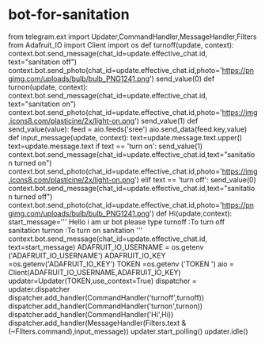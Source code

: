 # bot-for-sanitation
from telegram.ext import Updater,CommandHandler,MessageHandler,Filters
from Adafruit_IO import Client
import os
def turnoff(update, context):
  context.bot.send_message(chat_id=update.effective_chat.id, text="sanitation off")
  context.bot.send_photo(chat_id=update.effective_chat.id,photo='https://pngimg.com/uploads/bulb/bulb_PNG1241.png')
  send_value(0)
def turnon(update, context):
  context.bot.send_message(chat_id=update.effective_chat.id, text="sanitation on")
  context.bot.send_photo(chat_id=update.effective_chat.id,photo='https://img.icons8.com/plasticine/2x/light-on.png')
  send_value(1)
def send_value(value):
  feed = aio.feeds('sree')
  aio.send_data(feed.key,value)
def input_message(update, context):
  text=update.message.text.upper()
  text=update.message.text
  if text == 'turn on':
    send_value(1)
    context.bot.send_message(chat_id=update.effective_chat.id,text="sanitation turned on")
    context.bot.send_photo(chat_id=update.effective_chat.id,photo='https://img.icons8.com/plasticine/2x/light-on.png')
  elif text == 'turn off':
    send_value(0)
    context.bot.send_message(chat_id=update.effective_chat.id,text="sanitation turned off")
    context.bot.send_photo(chat_id=update.effective_chat.id,photo='https://pngimg.com/uploads/bulb/bulb_PNG1241.png')
def Hi(update,context):
  start_message='''
  Hello i am ur bot please type 
  turnoff :To turn off sanitation
  turnon  :To turn on  sanitation
'''
  context.bot.send_message(chat_id=update.effective_chat.id, text=start_message)
ADAFRUIT_IO_USERNAME = os.getenv ('ADAFRUIT_IO_USERNAME')
ADAFRUIT_IO_KEY =os.getenv('ADAFRUIT_IO_KEY')
TOKEN =os.getenv ('TOKEN ')
aio = Client(ADAFRUIT_IO_USERNAME,ADAFRUIT_IO_KEY)
updater=Updater(TOKEN,use_context=True)
dispatcher = updater.dispatcher
dispatcher.add_handler(CommandHandler('turnoff',turnoff))
dispatcher.add_handler(CommandHandler('turnon',turnon))
dispatcher.add_handler(CommandHandler('Hi',Hi))
dispatcher.add_handler(MessageHandler(Filters.text & (~Filters.command),input_message))
updater.start_polling()
updater.idle()
